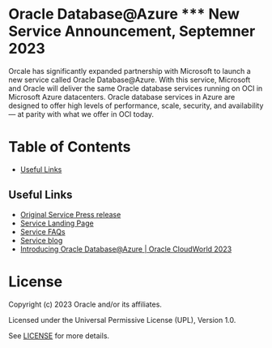 # Oracle Database@Azure *** New Service Announcement, Septemner 2023
 
Orcale has significantly expanded partnership with Microsoft to launch a new service called Oracle Database@Azure. With this service, Microsoft and Oracle will deliver the same Oracle database services running on OCI in Microsoft Azure datacenters. Oracle database services in Azure are designed to offer high levels of performance, scale, security, and availability — at parity with what we offer in OCI today.
 
# Table of Contents
 
- [Useful Links](#useful-links)
 
## Useful Links
 
- [Original Service Press release](https://www.oracle.com/news/announcement/oracle-database-at-azure-2023-09-14/?source=:so:ch:or:awr::::&SC=:so:ch:or:awr::::&pcode=)
- [Service Landing Page](https://www.oracle.com/cloud/azure/oracle-database-at-azure/?source=:so:ch:or:awr::::)
- [Service FAQs](https://www.oracle.com/cloud/azure/oracle-database-at-azure/faq/?source=:so:ch:or:awr::::)
- [Service blog](https://blogs.oracle.com/cloud-infrastructure/post/oracle-microsoft-deliver-oracle-database-at-azure)
- [Introducing Oracle Database@Azure | Oracle CloudWorld 2023](https://www.youtube.com/watch?v=4g67BoXhV3g)


# License
 
Copyright (c) 2023 Oracle and/or its affiliates.
 
Licensed under the Universal Permissive License (UPL), Version 1.0.
 
See [LICENSE](https://github.com/oracle-devrel/technology-engineering/blob/folder-structure/LICENSE) for more details.

